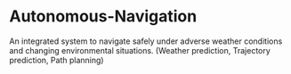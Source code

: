 # Autonomous-Navigation
 An integrated system to navigate safely under adverse weather conditions and changing environmental situations. (Weather prediction, Trajectory prediction, Path planning)
